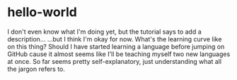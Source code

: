 # hello-world
I don't even know what I'm doing yet, but the tutorial says to add a description...
...but I think I'm okay for now. What's the learning curve like on this thing? Should I have started learning a language before jumping on GitHub cause it almost seems like I'll be teaching myself two new languages at once. So far seems pretty self-explanatory, just understanding what all the jargon refers to.
